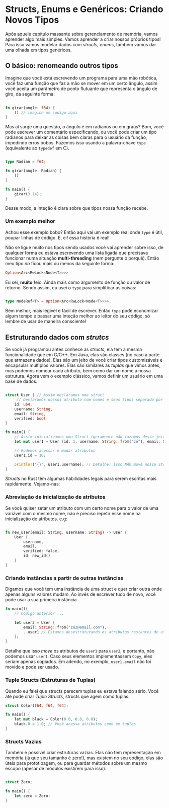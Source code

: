 # Structs, Enums e Genéricos: Criando Novos Tipos

Após aquele capítulo massante sobre gerenciamento de memória, vamos aprender algo mais simples. Vamos aprender a criar nossos próprios tipos! Para isso vamos modelar dados com _structs_, _enums_, também vamos dar uma olhada em tipos genéricos.

## O básico: renomeando outros tipos

Imagine que você está escrevendo um programa para uma mão robótica, você faz uma função que faz a mão se mover em um certo ângulo, assim você aceita um parâmetro de ponto flutuante que representa o ângulo de giro, da seguinte forma:

```rust
 
fn girar(angle: f64) {
    () // imagine um código aqui
}

```

Mas aí surge uma questão, o ângulo é em radianos ou em graus? Bom, você pode escrever um comentário especificando, ou você pode criar um tipo radianos para deixar as coisas bem claras para o usuário da função, impedindo erros bobos. Fazemos isso usando a palavra-chave `type` (equivalente ao `typedef` em C).

```rust

type Radian = f64;

fn girar(angle: Radian) {
    ()
}

fn main() {
    girar(3.14); 
}

```

Desse modo, a inteção é clara sobre que tipos nossa função recebe.

### Um exemplo melhor

Achou esse exemplo bobo? Então aqui vai um exemplo real onde `type` é útil, poupar linhas de código. E, ei! essa história é real!

Não se ligue muito nos tipos sendo usados você vai aprender sobre isso, de qualquer forma eu estava escrevendo uma lista ligada que precisava funcionar numa situação __multi-threading__ (nem pergunte o porquê). Então meu tipo _nó_ ficou mais ou menos da seguinte forma:

```rust
Option<Arc<RwLock<Node<T>>>>
```

Eu sei, **muito** feio. Ainda mais como argumento de função ou valor de retorno. Sendo assim, eu usei o `type` para simplificar as coisas:

```rust

type NodeRef<T> = Option<Arc<RwLock<Node<T>>>>;

```

Bem melhor, mais legível e fácil de escrever. Então `type` pode economizar algum tempo e passar uma inteção melhor ao leitor do seu código, só lembre de usar de maneira consciente!

## Estruturando dados com _strutcs_

Se você já programou antes conhece as _structs_, ela tem a mesma funcionalidade que em C/C++. Em Java, elas são classes (no caso a parte que armazena dados). Elas são um jeito de você criar tipos customizáveis e encapsular multiplos valores. Elas são similares às _tuplas_ que vimos antes, mas podemos nomear cada atributo, bem como dar um nome a nossa estrutura. Agora vem o exemplo clássico, vamos definir um usuário em uma base de dados.

```rust

struct User { // Assim declaramos uma struct
     // Declaramos nossos atributo com nomes e seus tipos separado por vírgulas
    id: u64,
    username: String,
    email: String,
    verified: bool
}

fn main() {
    // Assim inicializamos uma Struct (geramente não fazemos desse jeito, mas calma)
    let mut user1 = User {id: 1, username: String::from("zé"), email: String::from("zé@email.com"), verified: true};

    // Podemos acessar e mudar atributos
    user1.id = 10;

    println!("{}", user1.username); // Detalhe: isso NÃO move nossa String, pois seu owner é a estrutura user e não o atributo!
}

```

_Structs_ no Rust têm algumas habilidades legais para serem escritas mais rapidamente. Vejamo-nas:

### Abreviação de inicialização de atributos

Se você quiser setar um atributo com um certo nome para o valor de uma variável com o mesmo nome, não é preciso repetir esse nome na inicialização de atributos. e.g:

```rust

fn new_user(email: String, username: String) -> User {
    User {
        username,
        email,
        verified: false,
        id: new_id()
    }
}

```

### Criando instâncias a partir de outras instâncias

Digamos que você tem uma instância de uma struct e quer criar outra onde apenas alguns valores mudam. Ao invés de escrever tudo de novo, você pode usar a sua primeira instância

```rust
fn main(){
    // Código anterior ...

    let user2 = User {
        email: String::from("zé2@email.com"),
        ..user1 // Estamos desestruturando os atributos restantes de user1
    };
}

```

Detalhe que isso _move_ os atributos de `user1` para `user2`, e portanto, não podemos usar `user1`. Caso seus elementos implementassem `Copy`, eles seriam apenas copiados. Em adendo, no exemplo, `user1.email` não foi movido e pode ser usado.

### Tuple Structs (Estruturas de Tuplas)

Quando eu falei que structs parecem tuplas eu estava falando sério. Você até pode criar _Tuple Structs_, structs que agem como tuplas.

```rust
struct Color(f64, f64, f64);

fn main() {
    let mut black = Color(0.0, 0.0, 0.0);
    black.0 = 1.0; // Você acessa atributos como em tuplas
}

```

### Structs Vazias

Também é possivel criar estruturas vazias. Elas não tem representação em memória (já que seu tamanho é zero!), mas existem no seu código, elas são úteis para prototipagem, ou para guardar métodos sobre um mesmo escopo (apesar de módulos existirem para isso).

```rust

struct Zero;

fn main() {
    let zero = Zero;
}

```

